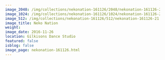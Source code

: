```yaml
---
image_2048: /img/collections/nekonation-161126/2048/nekonation-161126-21.jpg
image_1024: /img/collections/nekonation-161126/1024/nekonation-161126-21.jpg
image_512: /img/collections/nekonation-161126/512/nekonation-161126-21.jpg
image_title: Neko Nation
weight: 
image_date: 2016-11-26
location: Gilkisons Dance Studio
featured: false
isblog: false
image_page: nekonation-161126.html
---
```

